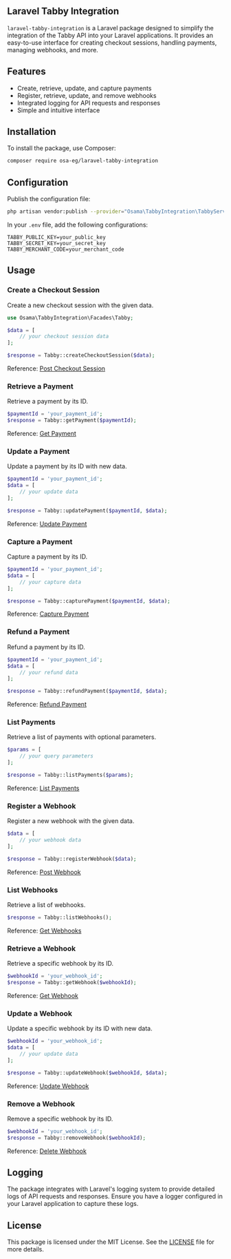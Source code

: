 ## Laravel Tabby Integration

`laravel-tabby-integration` is a Laravel package designed to simplify the integration of the Tabby API into your Laravel applications. It provides an easy-to-use interface for creating checkout sessions, handling payments, managing webhooks, and more.

## Features

- Create, retrieve, update, and capture payments
- Register, retrieve, update, and remove webhooks
- Integrated logging for API requests and responses
- Simple and intuitive interface

## Installation

To install the package, use Composer:

```bash
composer require osa-eg/laravel-tabby-integration
```

## Configuration

Publish the configuration file:

```bash
php artisan vendor:publish --provider="Osama\TabbyIntegration\TabbyServiceProvider"
```

In your `.env` file, add the following configurations:

```env
TABBY_PUBLIC_KEY=your_public_key
TABBY_SECRET_KEY=your_secret_key
TABBY_MERCHANT_CODE=your_merchant_code
```

## Usage

### Create a Checkout Session

Create a new checkout session with the given data.

```php
use Osama\TabbyIntegration\Facades\Tabby;

$data = [
    // your checkout session data
];

$response = Tabby::createCheckoutSession($data);
```

Reference: [Post Checkout Session](https://api-docs.tabby.ai/#operation/postCheckoutSession)

### Retrieve a Payment

Retrieve a payment by its ID.

```php
$paymentId = 'your_payment_id';
$response = Tabby::getPayment($paymentId);
```

Reference: [Get Payment](https://api-docs.tabby.ai/#operation/getPayment)

### Update a Payment

Update a payment by its ID with new data.

```php
$paymentId = 'your_payment_id';
$data = [
    // your update data
];

$response = Tabby::updatePayment($paymentId, $data);
```

Reference: [Update Payment](https://api-docs.tabby.ai/#operation/putPayment)

### Capture a Payment

Capture a payment by its ID.

```php
$paymentId = 'your_payment_id';
$data = [
    // your capture data
];

$response = Tabby::capturePayment($paymentId, $data);
```

Reference: [Capture Payment](https://api-docs.tabby.ai/#operation/postPaymentCapture)

### Refund a Payment

Refund a payment by its ID.

```php
$paymentId = 'your_payment_id';
$data = [
    // your refund data
];

$response = Tabby::refundPayment($paymentId, $data);
```

Reference: [Refund Payment](https://api-docs.tabby.ai/#operation/postPaymentRefund)

### List Payments

Retrieve a list of payments with optional parameters.

```php
$params = [
    // your query parameters
];

$response = Tabby::listPayments($params);
```

Reference: [List Payments](https://api-docs.tabby.ai/#operation/getPayments)

### Register a Webhook

Register a new webhook with the given data.

```php
$data = [
    // your webhook data
];

$response = Tabby::registerWebhook($data);
```

Reference: [Post Webhook](https://api-docs.tabby.ai/#operation/postWebhook)

### List Webhooks

Retrieve a list of webhooks.

```php
$response = Tabby::listWebhooks();
```

Reference: [Get Webhooks](https://api-docs.tabby.ai/#operation/getWebhooks)

### Retrieve a Webhook

Retrieve a specific webhook by its ID.

```php
$webhookId = 'your_webhook_id';
$response = Tabby::getWebhook($webhookId);
```

Reference: [Get Webhook](https://api-docs.tabby.ai/#operation/getWebhook)

### Update a Webhook

Update a specific webhook by its ID with new data.

```php
$webhookId = 'your_webhook_id';
$data = [
    // your update data
];

$response = Tabby::updateWebhook($webhookId, $data);
```

Reference: [Update Webhook](https://api-docs.tabby.ai/#operation/putWebhook)

### Remove a Webhook

Remove a specific webhook by its ID.

```php
$webhookId = 'your_webhook_id';
$response = Tabby::removeWebhook($webhookId);
```

Reference: [Delete Webhook](https://api-docs.tabby.ai/#operation/deleteWebhook)

## Logging

The package integrates with Laravel's logging system to provide detailed logs of API requests and responses. Ensure you have a logger configured in your Laravel application to capture these logs.

## License

This package is licensed under the MIT License. See the [LICENSE](LICENSE) file for more details.
